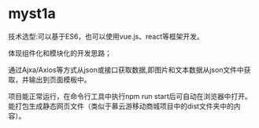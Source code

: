# myst1a
技术选型:可以基于ES6，也可以使用vue.js、react等框架开发。

体现组件化和模块化的开发思路；

通过Ajxa/Axios等方式从json或接口获取数据,即图片和文本数据从json文件中获取，并输出到页面模板中。

项目能正常运行，在命令行工具中执行npm run start后可自动在浏览器中打开。能打包生成静态网页文件（类似于慕云游移动商城项目中的dist文件夹中的内容）。